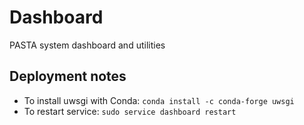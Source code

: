 # Dashboard
PASTA system dashboard and utilities

## Deployment notes
 - To install uwsgi with Conda:
 `conda install -c conda-forge uwsgi`
 - To restart service:
 `sudo service dashboard restart`
